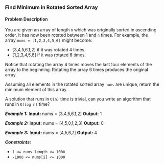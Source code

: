 ### Find Minimum in Rotated Sorted Array

#### Problem Description

You are given an array of length `n` which was originally sorted in ascending order. It has now been rotated between 1 and `n` times. For example, the array `nums = [1,2,3,4,5,6]` might become:

- [3,4,5,6,1,2] if it was rotated 4 times.
- [1,2,3,4,5,6] if it was rotated 6 times.

Notice that rotating the array 4 times moves the last four elements of the array to the beginning. Rotating the array 6 times produces the original array.

Assuming all elements in the rotated sorted array `nums` are unique, return the minimum element of this array.

A solution that runs in `O(n)` time is trivial, can you write an algorithm that runs in `O(log n)` time?

**_Example 1:_**
**Input:** nums = [3,4,5,6,1,2]
**Output:** 1

**_Example 2:_**
**Input:** nums = [4,5,0,1,2,3]
**Output:** 0

**_Example 3:_**
**Input:** nums = [4,5,6,7]
**Output:** 4

**_Constraints:_**

- `1 <= nums.length <= 1000`
- `-1000 <= nums[i] <= 1000`

